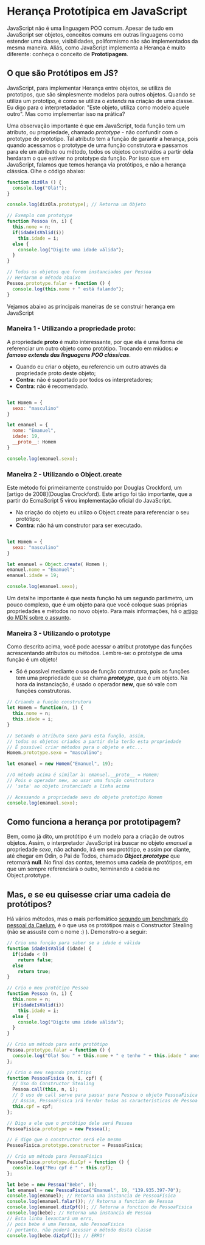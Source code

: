 # Herança Prototípica em JavaScript

JavaScript não é uma linguagem POO comum. Apesar de tudo em JavaScript ser objetos, conceitos comuns em outras linguagens como estender uma classe, visibilidades, poliformismo não são implementados da mesma maneira. Aliás, como JavaScript implementa a Herança é muito diferente: conheça o conceito de **Prototipagem**.

## O que são Protótipos em JS?

JavaScript, para implementar Herança entre objetos, se utiliza de prototipos, que são simplesmente modelos para outros objetos. Quando se utiliza um prototipo, é como se utiliza o *extends* na criação de uma classe. Eu digo para o interpretadador: "Este objeto, utiliza como modelo aquele outro". Mas como implementar isso na prática?

Uma observação importante é que em JavaScript, toda função tem um atributo, ou propriedade, chamado *prototype* - não confundir com o prototype de prototipo. Tal atributo tem a função de garantir a herança, pois quando acessamos o prototype de uma função construtora e passamos para ele um atributo ou método, todos os objetos construídos a partir dela herdaram o que estiver no prototype da função. Por isso que em JavaScript, falamos que temos herança via protótipos, e não a herança clássica. Olhe o código abaixo:

````js
function dizOla () {
  console.log("Olá!");
}

console.log(dizOla.prototype); // Retorna um Objeto

// Exemplo com prototype
function Pessoa (n, i) {
  this.nome = n;
  if(idadeIsValid(i))
    this.idade = i;
  else {
    console.log("Digite uma idade válida");
  }
}

// Todos os objetos que forem instanciados por Pessoa
// Herdaram o método abaixo
Pessoa.prototype.falar = function () {
  console.log(this.nome + " está falando");
}
````

Vejamos abaixo as principais maneiras de se construir herança em JavaScript

### Maneira 1 - Utilizando a propriedade __proto__:

A propriedade __proto__ é muito interessante, por que ela é uma forma de referenciar um outro objeto como protótipo. Trocando em miúdos: ***o famoso extends das linguagens POO clássicas***.

+ Quando eu criar o objeto, eu referencio um outro através da propriedade proto deste objeto;
+ **Contra**: não é suportado por todos os interpretadores;
+ **Contra**: não é recomendado.

````js

let Homem = {
  sexo: "masculino"
}

let emanuel = {
  nome: "Emanuel",
  idade: 19,
  __proto__: Homem
}

console.log(emanuel.sexo);

````

### Maneira 2 - Utilizando o Object.create

Este método foi primeiramente construído por Douglas Crockford, um [artigo de 2008](Douglas Crockford). Este artigo foi tão importante, que a partir do EcmaScript 5 virou implementação oficial do JavaScript.

+ Na criação do objeto eu utilizo o Object.create para referenciar o seu protótipo;
+ **Contra**: não há um construtor para ser executado.

````js

let Homem = {
  sexo: "masculino"
}

let emanuel = Object.create( Homem );
emanuel.nome = "Emanuel";
emanuel.idade = 19;

console.log(emanuel.sexo);

````

Um detalhe importante é que nesta função há um segundo parâmetro, um pouco complexo, que é um objeto para que você coloque suas próprias propriedades e métodos no novo objeto. Para mais informações, há o [artigo do MDN sobre o assunto](https://developer.mozilla.org/pt-BR/docs/Web/JavaScript/Reference/Global_Objects/Object/create).

### Maneira 3 - Utilizando o prototype

Como descrito acima, você pode acessar o atribut prototype das funções acrescentando atributos ou métodos. Lembre-se: o prototype de uma função é um objeto!

+ Só é possível mediante o uso de função construtora, pois as funções tem uma propriedade que se chama ***prototype***, que é um objeto. Na hora da instanciação, é usado o operador **new**, que só vale com funções construtoras.

````js
// Criando a função construtora
let Homem = function(n, i) {
  this.nome = n;
  this.idade = i;
}

// Setando o atributo sexo para esta função, assim,
// todos os objetos criados a partir dela terão esta propriedade
// É possível criar métodos para o objeto e etc...
Homem.prototype.sexo = "masculino";

let emanuel = new Homem("Emanuel", 19);

//O método acima é similar à: emanuel.__proto__ = Homem;
// Pois o operador new, ao usar uma função construtora
// 'seta' ao objeto instanciado a linha acima

// Acessando a propriedade sexo do objeto prototipo Homem
console.log(emanuel.sexo);
````

## Como funciona a herança por prototipagem?

Bem, como já dito, um protótipo é um modelo para a criação de outros objetos. Assim, o interpretador JavaScript irá buscar no objeto *emanuel* a propriedade *sexo*, não achando, irá em seu protótipo, e assim por diante, até chegar em Odin, o Pai de Todos, chamado ***Object.prototype*** que retornará **null**. No final das contas, teremos uma cadeia de protótipos, em que um sempre referenciará o outro, terminando a cadeia no Object.prototype.

## Mas, e se eu quisesse criar uma cadeia de protótipos?

Há vários métodos, mas o mais perfomático [segundo um benchmark do pessoal da Caelum](https://github.com/leocwolter/javascriptInheritance), é o que usa os protótipos mais o Constructor Stealing (não se assuste com o nome :) ). Demonstro-o a seguir:

````js
// Crio uma função para saber se a idade é válida
function idadeIsValid (idade) {
  if(idade < 0)
    return false;
  else
    return true;
}

// Crio o meu protótipo Pessoa
function Pessoa (n, i) {
  this.nome = n;
  if(idadeIsValid(i))
    this.idade = i;
  else {
    console.log("Digite uma idade válida");
  }
}

// Crio um método para este protótipo
Pessoa.prototype.falar = function () {
  console.log("Ola! Sou " + this.nome + " e tenho " + this.idade " anos");
};

// Crio o meu segundo protótipo
function PessoaFisica (n, i, cpf) {
  // Uso do Constructor Stealing
  Pessoa.call(this, n, i);
  // O uso do call serve para passar para Pessoa o objeto PessoaFisica
  // Assim, PessoaFisica irá herdar todas as características de Pessoa
  this.cpf = cpf;
};

// Digo a ele que o protótipo dele será Pessoa
PessoaFisica.prototype = new Pessoa();

// E digo que o constructor será ele mesmo
PessoaFisica.prototype.constructor = PessoaFisica;

// Crio um método para PessoaFisica
PessoaFisica.prototype.dizCpf = function () {
  console.log("Meu cpf é " + this.cpf);
};

let bebe = new Pessoa("Bebe", 0);
let emanuel = new PessoaFisica("Emanuel", 19, "139.935.397-70");
console.log(emanuel); // Retorna uma instancia de PessoaFísica
console.log(emanuel.falar()); // Retorna a function de Pessoa
console.log(emanuel.dizCpf()); // Retorna a function de PessoaFisica
console.log(bebe); // Retorna uma instancia de Pessoa
// Esta linha levantará um erro,
// pois bebe é uma Pessoa, não PessoaFisica
// portanto, não poderá acessar o método desta classe
console.log(bebe.dizCpf()); // ERRO!
````
